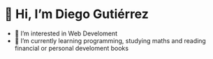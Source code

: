 # 👋 Hi, I’m Diego Gutiérrez
- 👀 I’m interested in Web Develoment
- 🌱 I’m currently learning programming, studying maths and reading financial or personal develoment books
